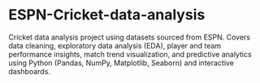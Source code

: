 # ESPN-Cricket-data-analysis
Cricket data analysis project using datasets sourced from ESPN. Covers data cleaning, exploratory data analysis (EDA), player and team performance insights, match trend visualization, and predictive analytics using Python (Pandas, NumPy, Matplotlib, Seaborn) and interactive dashboards.
